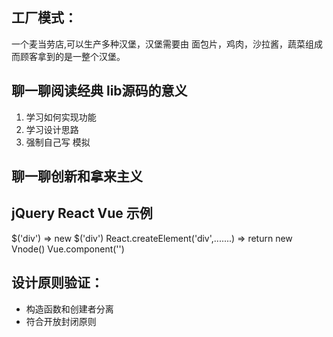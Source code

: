

## 工厂模式：
一个麦当劳店,可以生产多种汉堡，汉堡需要由 面包片，鸡肉，沙拉酱，蔬菜组成
而顾客拿到的是一整个汉堡。


## 聊一聊阅读经典 lib源码的意义
1. 学习如何实现功能
2. 学习设计思路
3. 强制自己写 模拟 
## 聊一聊创新和拿来主义



##  jQuery React Vue 示例
$('div') => new $('div')
React.createElement('div',.......)  =>  return new Vnode()
Vue.component('')
<!-- 一个api作为一个统一的入口，我们用起来特别简单 -->

## 设计原则验证：
- 构造函数和创建者分离
- 符合开放封闭原则

